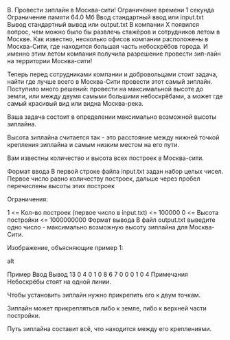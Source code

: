 B. Провести зиплайн в Москва-сити!
Ограничение времени	1 секунда
Ограничение памяти	64.0 Мб
Ввод	стандартный ввод или input.txt
Вывод	стандартный вывод или output.txt
В компании X появился вопрос, чем можно было бы развлечь стажёров и сотрудников летом в Москве. Как известно, несколько офисов компании расположены в Москва-Сити, где находится большая часть небоскрёбов города. И именно этим летом компания получила разрешение провести зип-лайн на территории Москва-сити!

Теперь перед сотрудниками компании и добровольцами стоит задача, найти где лучше всего в Москва-Сити провести этот самый зиплайн. Поступило много решений: провести на максимальной высоте до земли, или между двумя самыми большими небоскрёбами, а может где самый красивый вид или видна Москва-река.

Ваша задача состоит в определении максимально возможной высоты зиплайна.

Высота зиплайна считается так - это расстояние между нижней точкой крепления зиплайна и самым низким местом на его пути.

Вам известны количество и высота всех построек в Москва-сити.

Формат ввода
В первой строке файла input.txt задан набор целых чисел. Первое число равно количеству построек, дальше через пробел перечислены высоты этих построек

Ограничения:

1 <= Кол-во построек (первое число в input.txt) <= 100000
0 <= Высота постройки <= 1000000000
Формат вывода
В файл output.txt выведите одно число - максимально возможную высоту зиплайна для Москва-Сити.

Изображение, объясняющие пример 1:

alt

Пример
Ввод	Вывод
13 0 4 0 1 0 8 6 7 0 0 0 1 0
4
Примечания
Небоскрёбы стоят на одной линии.

Чтобы установить зиплайн нужно прикрепить его к двум точкам.

Зиплайн может прикрепляться либо к земле, либо к верхней части постройки.

Путь зиплайна составит всё, что находится между его креплениями.

